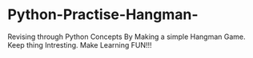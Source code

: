 # Python-Practise-Hangman-
Revising through Python Concepts By Making a simple Hangman Game. Keep thing Intresting. Make Learning FUN!!!
